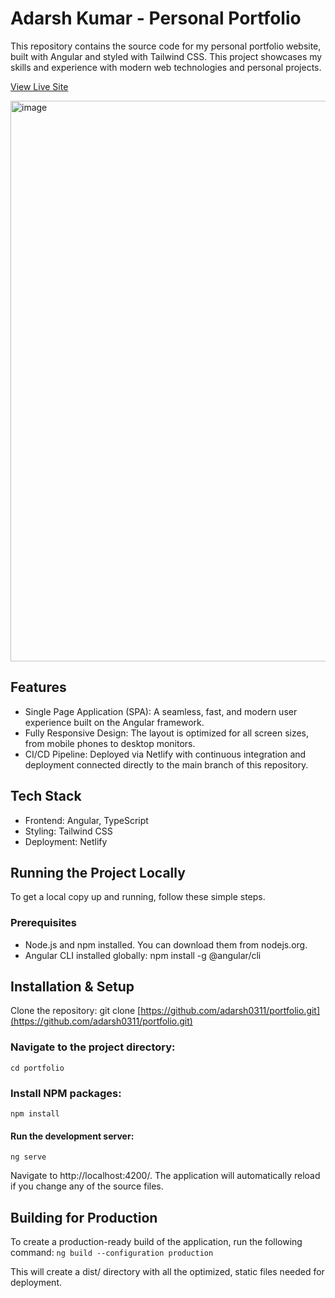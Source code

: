 # Adarsh Kumar - Personal Portfolio
This repository contains the source code for my personal portfolio website, built with Angular and styled with Tailwind CSS. This project showcases my skills and experience with modern web technologies and personal projects.

[View Live Site](https://adarshkumar-dev.netlify.app/)

<img width="1871" height="897" alt="image" src="https://github.com/user-attachments/assets/66689cf5-6599-4c35-936b-8ef1ce5ec051" />


## Features
- Single Page Application (SPA): A seamless, fast, and modern user experience built on the Angular framework.
- Fully Responsive Design: The layout is optimized for all screen sizes, from mobile phones to desktop monitors.
- CI/CD Pipeline: Deployed via Netlify with continuous integration and deployment connected directly to the main branch of this repository.


## Tech Stack
- Frontend: Angular, TypeScript
- Styling: Tailwind CSS
- Deployment: Netlify


## Running the Project Locally
To get a local copy up and running, follow these simple steps.
### Prerequisites
- Node.js and npm installed. You can download them from nodejs.org.
- Angular CLI installed globally: npm install -g @angular/cli

  
## Installation & Setup
Clone the repository:
git clone [https://github.com/adarsh0311/portfolio.git](https://github.com/adarsh0311/portfolio.git)


### Navigate to the project directory:
`cd portfolio`


### Install NPM packages:
`npm install`


#### Run the development server:
`ng serve`

Navigate to http://localhost:4200/. The application will automatically reload if you change any of the source files.

## Building for Production
To create a production-ready build of the application, run the following command:
`ng build --configuration production`


This will create a dist/ directory with all the optimized, static files needed for deployment.
